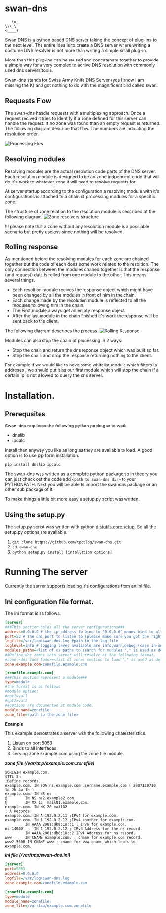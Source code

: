 # swan-dns
 
```
   (o_
\\\_\
<____)    
 ```
Swan DNS is a python based DNS server taking the concept of plug-ins to the next level.
The entire idea is to create a DNS server where writing a costume DNS resolver is not more than writing a simple small plug-in.

More than this plug-ins can be reused and concatenate together to provide a simple way for a very complex to achive DNS resolution
with commonly used dns servers/tools.

Swan-dns stands for Swiss Army Knife DNS Server (yes I know I am missing the K) and got nothing to do with the magnificent bird called swan. 


## Requests Flow

The swan-dns handle requests with a multiplexing approach.
Once a request recived it tries to identify if a zone defined for this server can handle the request.
If no zone was found than an empty request is returned.
The following diagram describe that flow.
The numbers are indicating the resolution order.

![Processing Flow](/images/Diag1.png)

## Resolving modules 
Resolving modules are the actual resolution code parts of the DNS server.
Each resolution module is designed to be an zone indpendent code that will do it's work to whatever zone it will need to resolve requests for.

At server startup according to the configuration a resolving module with it's configurations is attached to a chain of processing modules for a specific zone.

The structure of zone relation to the resolution module is described at the following diagram.
![Zone resolvers structure](/images/Diag2.png)

!!! please note that a zone without any resolution module is a possiable scenario but pretty useless since nothing will be resolved.

## Rolling response 
As mentioned before the resolving modules for each zone are chained together but the code of each does some work related to the resoltion.
The only connection between the modules chaned together is that the response (and request) data is rolled from one module to the other.
This means several things.

* Each resoltion module recives the response object which might have been changed by all the modules in front of him in the chain.
* Each change made by the resolution module is reflected to all the modules following him in the chain.
* The First module always get an empty response object.
* After the last module in the chain finished it's work the response will be sent back to the client.

The following diagram describes the process.
![Rolling Response](/images/Diag3.png)

Modules can also stop the chain of processing in 2 ways: 
* Stop the chain and return the dns reponse object which was built so far.
* Stop the chain and drop the response returning nothing to the client.

For example if we would like to have some whitelist module which filters ip addreses , we should put it as our first module which will stop the chain if a certain ip is not allowed to query the dns server.

# Installation.

## Prerequsites 

Swan-dns requieres the following python packages to work 

* dnslib 
* ipcalc

Install then anyway you like as long as they are avaliable to load.
A good option is to use pip form installation.

`pip install dnslib ipcalc`

The swan-dns was written as a complete python package so in theory you can just check out the code add `<path to swan-dns dir>` to your PYTHONPATH.
Next you will be able to import the swandns package or an other sub package of it.

To make things a little bit more easy a setup.py script was written.

## Using the setup.py 

The setup.py script was written with python [distutils.core.setup](https://docs.python.org/2/distutils/setupscript.html).
So all the setup.py options are avaliable.

1. ```git clone https://github.com/tpotlog/swan-dns.git``` 
2. ```cd swan-dns``` 
3. ```python setup.py install [intallation options]``` 

# Running The server

Currently the server supports loading it's configurations from an ini file.

## Ini configuration file format.
The ini format is as follows.

```ini
[server]
###This section holds all the server configurations### 
address=0.0.0.0 # the ip address to bind to "0.0.0.0" means bind to all.
port=53 # The dns port to listen to (please make sure you got the right user permissions to user port 53).
logfile=/var/log/swan-dns.log #path to the log file
loglevel=info # logging level avaliable are info,warn,debug (case in-sesitive).
modules_paths=<list of os paths to search for mudules "," is used as delimiter> # those directories are added to the PYTHONPATH
##Define dns zones this server will resolve at the following format.
#zone.<dns zone fqdn>=<list of zones section to load "," is used as delimiter>.
zone.example.com=zonefile.example.com

[zonefile.example.com]
###This section represent a module###
type=module
#the format is as follows 
#module option:
#opt1=val1
#opt2=val2
##options are documented at module code.
module_name=zonefile
zone_file=<path to the zone file>
```

**Example**

This example demostrates a server with the following charesteristics.

1. Listen on port 5053
2. Binds to all interfaces.
3. serving zone example.com using the zone file module.

***zone file (/var/tmp/example.com.zonefile)***
```zonefile
$ORIGIN example.com.
$TTL 3h
;Define records.
example.com. IN SOA ns.example.com username.example.com ( 2007120710 1d 2h 4w 1h )
example.com. IN NS ns
@	     IN NS ns2.example2.com.
@	     IN MX 10  mail01.example.com.
example.com. IN MX 20 mail02
; A Records
example.com. IN A 192.0.2.11 ;IPv4 for example.com.
example.com. IN A 192.0.2.12 ;IPv4 another for example.com.
	     IN AAAA 2001:db8:10::1 ; IPv6 for example.com.
ns 14000     IN A 192.0.2.12 ; IPv4 Address for the ns record.
	     IN AAAA 2001:db8:10::2 IPv4 Address for ns resord.
www	     IN CNAME example.com. ; cname for example.com record.
www2 3600 IN CNAME www ; cname for www cname which leads to example.com.
```

***ini file (/var/tmp/swan-dns.ini)***
```ini
[server]
port=5053
address=0.0.0.0
logfile=/var/log/swan-dns.log
zone.example.com=zonefile.example.com

[zonefile.example.com]
type=module
module_name=zonefile
zone_file=/var/tmp/example.com.zonefile
```
